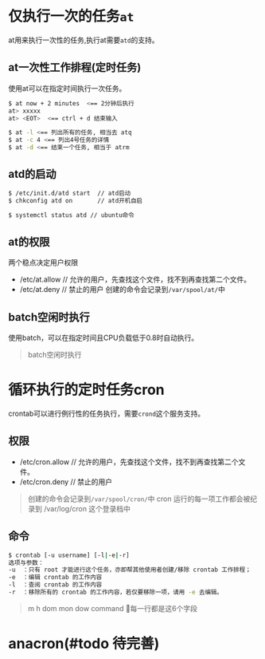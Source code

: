 # 仅执行一次的任务`at`
at用来执行一次性的任务,执行at需要`atd`的支持。

## at一次性工作排程(定时任务)
使用at可以在指定时间执行一次任务。
```bash
$ at now + 2 minutes  <== 2分钟后执行
at> xxxxx
at> <EOT>  <== ctrl + d 结束输入

$ at -l <== 列出所有的任务, 相当去 atq 
$ at -c 4 <== 列出4号任务的详情
$ at -d <== 结束一个任务, 相当于 atrm
```

## atd的启动
```bash
$ /etc/init.d/atd start  // atd启动
$ chkconfig atd on       // atd开机自启

$ systemctl status atd // ubuntu命令
```

## at的权限
两个稳点决定用户权限
- /etc/at.allow   // 允许的用户，先查找这个文件，找不到再查找第二个文件。
- /etc/at.deny    // 禁止的用户
创建的命令会记录到`/var/spool/at/`中

## batch空闲时执行
使用batch，可以在指定时间且CPU负载低于0.8时自动执行。
> batch空闲时执行


# 循环执行的定时任务cron
crontab可以进行例行性的任务执行，需要`crond`这个服务支持。

## 权限
- /etc/cron.allow   // 允许的用户，先查找这个文件，找不到再查找第二个文件。
- /etc/cron.deny    // 禁止的用户
> 创建的命令会记录到`/var/spool/cron/`中
> cron 运行的每一项工作都会被纪录到 /var/log/cron 这个登录档中

## 命令
```bash
$ crontab [-u username] [-l|-e|-r]
选项与参数：
-u  ：只有 root 才能进行这个任务，亦即帮其他使用者创建/移除 crontab 工作排程；
-e  ：编辑 crontab 的工作内容
-l  ：查阅 crontab 的工作内容
-r  ：移除所有的 crontab 的工作内容，若仅要移除一项，请用 -e 去编辑。
```
> m h  dom mon dow   command 每一行都是这6个字段


# anacron(#todo 待完善)